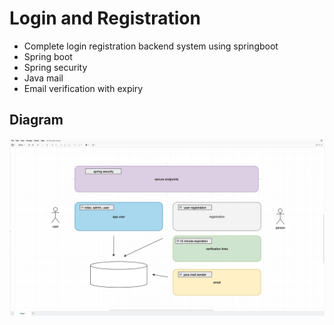 # Login and Registration 
+ Complete login registration backend system using springboot
 + Spring boot
 + Spring security
 + Java mail
 + Email verification with expiry
## Diagram
![img_1.png](img_1.png)